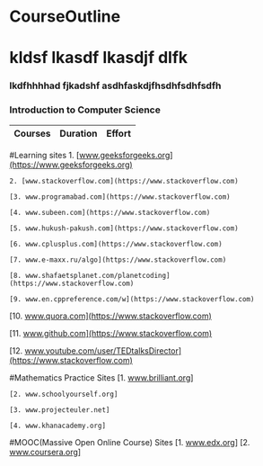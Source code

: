 # CourseOutline
# kldsf lkasdf lkasdjf dlfk

### lkdfhhhhad fjkadshf asdhfaskdjfhsdhfsdhfsdfh

### Introduction to Computer Science

Courses | Duration | Effort
:-- | :--: | :--:
#Learning sites
    1. [www.geeksforgeeks.org](https://www.geeksforgeeks.org)

    2. [www.stackoverflow.com](https://www.stackoverflow.com)

    [3. www.programabad.com](https://www.stackoverflow.com)

    [4. www.subeen.com](https://www.stackoverflow.com)

    [5. www.hukush-pakush.com](https://www.stackoverflow.com)

    [6. www.cplusplus.com](https://www.stackoverflow.com)

    [7. www.e-maxx.ru/algo](https://www.stackoverflow.com)

    [8. www.shafaetsplanet.com/planetcoding](https://www.stackoverflow.com)

    [9. www.en.cppreference.com/w](https://www.stackoverflow.com)

   [10. www.quora.com](https://www.stackoverflow.com)

   [11. www.github.com](https://www.stackoverflow.com)

   [12. www.youtube.com/user/TEDtalksDirector](https://www.stackoverflow.com)

#Mathematics Practice Sites
    [1. www.brilliant.org]

    [2. www.schoolyourself.org]

    [3. www.projecteuler.net]

    [4. www.khanacademy.org]

#MOOC(Massive Open Online Course) Sites
    [1. www.edx.org]
    [2. www.coursera.org]
